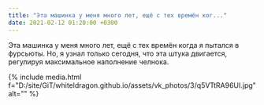 ```yaml
---
title: "Эта машинка у меня много лет, ещё с тех времён ког..."
date: 2021-02-12 01:20:00 +0300
---
```


Эта машинка у меня много лет, ещё с тех времён когда я пытался в фурсьюты. Но, я узнал только сегодня, что эта штука двигается, регулируя максимальное наполнение челнока.

{% include media.html f="D:/site/GiT/whiteldragon.github.io/assets/vk_photos/3/q5VTtRA96UI.jpg" alt="" %}
